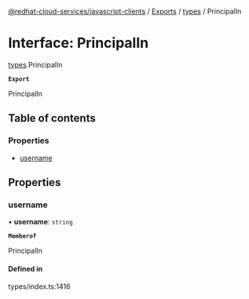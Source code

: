 [@redhat-cloud-services/javascript-clients](../README.md) / [Exports](../modules.md) / [types](../modules/types.md) / PrincipalIn

# Interface: PrincipalIn

[types](../modules/types.md).PrincipalIn

**`Export`**

PrincipalIn

## Table of contents

### Properties

- [username](types.PrincipalIn.md#username)

## Properties

### username

• **username**: `string`

**`Memberof`**

PrincipalIn

#### Defined in

types/index.ts:1416
